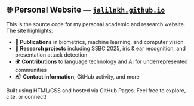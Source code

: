 ## 🌐 Personal Website — [`jalilnkh.github.io`](https://jalilnkh.github.io)

This is the source code for my personal academic and research website.
The site highlights:

* 📄 **Publications** in biometrics, machine learning, and computer vision
* 🧠 **Research projects** including SSBC 2025, iris & ear recognition, and presentation attack detection
* 🌍 **Contributions** to language technology and AI for underrepresented communities
* 📬 **Contact information**, GitHub activity, and more

Built using HTML/CSS and hosted via GitHub Pages.
Feel free to explore, cite, or connect!
